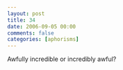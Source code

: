 ```yaml
---
layout: post
title: 34
date: 2006-09-05 00:00
comments: false
categories: [aphorisms]
---
```


Awfully incredible or incredibly awful?
